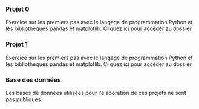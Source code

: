 ### Projet 0
Exercice sur les premiers pas avec le langage de programmation Python et les bibliothèques pandas et matplotlib.
Cliquez [ici](/scripts/projet_0.ipynb) pour accéder au dossier 

### Projet 1
Exercice sur les premiers pas avec le langage de programmation Python et les bibliothèques pandas et matplotlib.
Cliquez ici pour accéder au dossier

### Base des données
Les bases de données utilisées pour l'élaboration de ces projets ne sont pas publiques.




